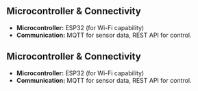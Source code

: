 ## Microcontroller & Connectivity
- **Microcontroller:** ESP32 (for Wi-Fi capability)
- **Communication:** MQTT for sensor data, REST API for control.
## Microcontroller & Connectivity
- **Microcontroller:** ESP32 (for Wi-Fi capability)
- **Communication:** MQTT for sensor data, REST API for control.
